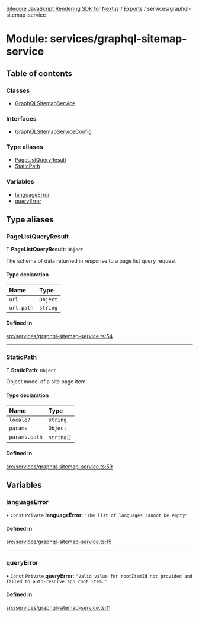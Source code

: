 [Sitecore JavaScript Rendering SDK for Next.js](../README.md) / [Exports](../modules.md) / services/graphql-sitemap-service

# Module: services/graphql-sitemap-service

## Table of contents

### Classes

- [GraphQLSitemapService](../classes/services_graphql_sitemap_service.GraphQLSitemapService.md)

### Interfaces

- [GraphQLSitemapServiceConfig](../interfaces/services_graphql_sitemap_service.GraphQLSitemapServiceConfig.md)

### Type aliases

- [PageListQueryResult](services_graphql_sitemap_service.md#pagelistqueryresult)
- [StaticPath](services_graphql_sitemap_service.md#staticpath)

### Variables

- [languageError](services_graphql_sitemap_service.md#languageerror)
- [queryError](services_graphql_sitemap_service.md#queryerror)

## Type aliases

### PageListQueryResult

Ƭ **PageListQueryResult**: `Object`

The schema of data returned in response to a page list query request

#### Type declaration

| Name | Type |
| :------ | :------ |
| `url` | `Object` |
| `url.path` | `string` |

#### Defined in

[src/services/graphql-sitemap-service.ts:54](https://github.com/Sitecore/jss/blob/8c00be96/packages/sitecore-jss-nextjs/src/services/graphql-sitemap-service.ts#L54)

___

### StaticPath

Ƭ **StaticPath**: `Object`

Object model of a site page item.

#### Type declaration

| Name | Type |
| :------ | :------ |
| `locale?` | `string` |
| `params` | `Object` |
| `params.path` | `string`[] |

#### Defined in

[src/services/graphql-sitemap-service.ts:59](https://github.com/Sitecore/jss/blob/8c00be96/packages/sitecore-jss-nextjs/src/services/graphql-sitemap-service.ts#L59)

## Variables

### languageError

• `Const` `Private` **languageError**: ``"The list of languages cannot be empty"``

#### Defined in

[src/services/graphql-sitemap-service.ts:15](https://github.com/Sitecore/jss/blob/8c00be96/packages/sitecore-jss-nextjs/src/services/graphql-sitemap-service.ts#L15)

___

### queryError

• `Const` `Private` **queryError**: ``"Valid value for rootItemId not provided and failed to auto-resolve app root item."``

#### Defined in

[src/services/graphql-sitemap-service.ts:11](https://github.com/Sitecore/jss/blob/8c00be96/packages/sitecore-jss-nextjs/src/services/graphql-sitemap-service.ts#L11)
